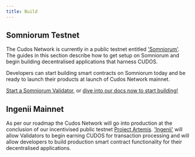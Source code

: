 ```yaml
---
title: Build
---
```


## Somniorum Testnet

The Cudos Network is currently in a public testnet entitled ['Somniorum'](/learn/roadmap.html#somniorum-testnet). The guides in this section describe how to get setup on Somniorum and begin building decentralised applications that harness CUDOS.

Developers can start building smart contracts on Somniorum today and be ready to launch their products at launch of Cudos Network mainnet.

[Start a Somniorum Validator](/build/validator.html), or [dive into our docs now to start building!](/build/developers-setup.html)

## Ingenii Mainnet

As per our roadmap the Cudos Network will go into production at the conclusion of our incentivised public testnet [Project Artemis](/earn/incentives.html). ['Ingenii'](/learn/roadmap.html#ingenii) will allow Validators to begin earning CUDOS for transaction processing and will allow developers to build production smart contract functionality for their decentralised applications.

